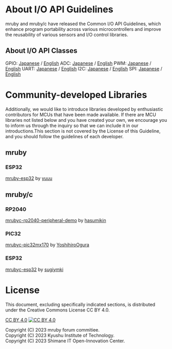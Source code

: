 # About I/O API Guidelines

mruby and mruby/c have released the Common I/O API Guidelines, which enhance program portability across various microcontrollers and improve the reusability of various sensors and I/O control libraries.

## About I/O API Classes

GPIO: [Japanese](mruby_io_GPIO_ja.md) / [English](mruby_io_GPIO_en.md)
ADC: [Japanese](mruby_io_ADC_ja.md) / [English](mruby_io_ADC_en.md)
PWM: [Japanese](mruby_io_PWM_ja.md) / [English](mruby_io_PWM_en.md)
UART: [Japanese](mruby_io_UART_ja.md) / [English](mruby_io_UART_en.md)
I2C: [Japanese](mruby_io_I2C_ja.md) / [English](mruby_io_I2C_en.md) 
SPI: [Japanese](mruby_io_SPI_ja.md) / [English](mruby_io_SPI_en.md)

# Community-developed Libraries

Additionally, we would like to introduce libraries developed by enthusiastic contributors for MCUs that have been made available. If there are MCU libraries not listed below and you have created your own, we encourage you to inform us through the inquiry so that we can include it in our introductions.This section is not covered by the License of this Guideline, and you should follow the guidelines of each developer.

## mruby

### ESP32

[mruby-esp32](https://github.com/yuuu/mruby-esp32) by [yuuu](https://github.com/yuuu)

## mruby/c

### RP2040

[mrubyc-rp2040-peripheral-demo](https://github.com/picoruby/rp2040-peripheral-demo) by [hasumikin](https://github.com/hasumikin)

### PIC32

[mrubyc-pic32mx170](https://github.com/YoshihiroOgura/pic32mx170_mrubyc/tree/master) by [YoshihiroOgura](https://github.com/YoshihiroOgura)

### ESP32

[mrubyc-esp32](https://github.com/gfd-dennou-club/mrubyc-esp32) by [sugiymki](https://github.com/sugiymki)

# License

This document, excluding specifically indicated sections, is distributed under the Creative Commons License CC BY 4.0.

[CC BY 4.0](https://creativecommons.org/licenses/by/4.0/)
<a href="https://creativecommons.org/licenses/by/4.0/">
![CC BY 4.0](https://licensebuttons.net/l/by/4.0/88x31.png)
</a>

Copyright (C) 2023 mruby forum commitiee.  
Copyright (C) 2023 Kyushu Institute of Technology.  
Copyright (C) 2023 Shimane IT Open-Innovation Center.  
